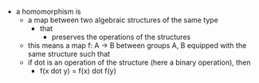 - a homomorphism is
	- a map between two algebraic structures of the same type
		- that
			- preserves the operations of the structures
	- this means a map f: A -> B between groups A, B equipped with the same structure such that
	- if dot is an operation of the structure (here a binary operation), then
		- f(x dot y) = f(x) dot f(y)